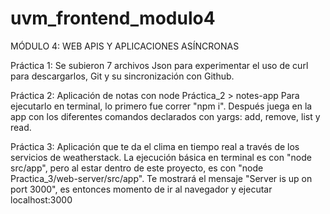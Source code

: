 # uvm_frontend_modulo4
MÓDULO 4: WEB APIS Y APLICACIONES ASÍNCRONAS

Práctica 1: Se subieron 7 archivos Json para experimentar el uso de curl para descargarlos, Git y su sincronización con Github.

Práctica 2: Aplicación de notas con node Práctica_2 > notes-app
Para ejecutarlo en terminal, lo primero fue correr "npm i". Después juega en la app con los diferentes comandos declarados con yargs: add, remove, list y read.

Práctica 3: Aplicación que te da el clima en tiempo real a través de los servicios de weatherstack. La ejecución básica en terminal es con "node src/app", pero al estar dentro de este proyecto, es con "node Practica_3/web-server/src/app". Te mostrará el mensaje "Server is up on port 3000", es entonces momento de ir al navegador y ejecutar localhost:3000